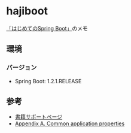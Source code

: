 # hajiboot

[「はじめてのSpring Boot」](http://www.kohgakusha.co.jp/books/detail/978-4-7775-1865-4)のメモ

## 環境

### バージョン

* Spring Boot: 1.2.1.RELEASE

## 参考

* [書籍サポートページ](https://github.com/making/hajiboot-samples/)
* [Appendix A. Common application properties](http://docs.spring.io/spring-boot/docs/current/reference/html/common-application-properties.html)
